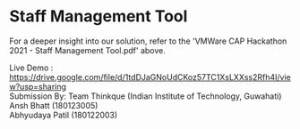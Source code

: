 # Staff Management Tool

For a deeper insight into our solution, refer to the 'VMWare CAP Hackathon 2021 - Staff Management Tool.pdf' above.

Live Demo : https://drive.google.com/file/d/1tdDJaGNoUdCKoz57TC1XsLXXss2Rfh4I/view?usp=sharing
<br>
Submission By: Team Thinkque (Indian Institute of Technology, Guwahati) <br>
               Ansh Bhatt         (180123005) <br>
               Abhyudaya Patil    (180122003)
